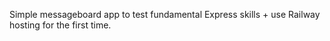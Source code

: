 Simple messageboard app to test fundamental Express skills + use Railway hosting for the first time.
